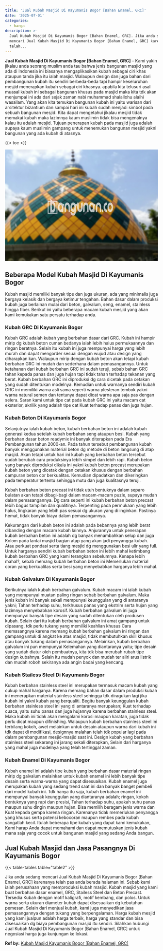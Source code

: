 ```yaml
---
title: 'Jual Kubah Masjid Di Kayumanis Bogor [Bahan Enamel, GRC]'
date: '2025-07-01'
categories:
  - harga
description: >-
  Jual Kubah Masjid Di Kayumanis Bogor [Bahan Enamel, GRC]. Jika anda sedang
  mencari Jual Kubah Masjid Di Kayumanis Bogor [Bahan Enamel, GRC] karenanya
  telah...
---
```


**Jual Kubah Masjid Di Kayumanis Bogor \[Bahan Enamel, GRC\]** – Kami yakin jikalau anda seorang muslim anda tau bahwa jenis bangunan masjid yang ada di Indonesia ini biasanya mengaplikasikan kubah sebagai ciri khas ataupun tanda jika itu ialah masjid. Walaupun design dan juga bahan dari pembangunan kubah itu sendiri berbeda-beda tapi hampir keseluruhan mesjid menerapkan kubah sebagai ciri khasnya. apabila kita telusuri asal muasal kubah ini sebagai bangunan khusus pada masjid maka kita tdk akan menjumpai ini ada dari sejak zaman nabi muhammad shalallohu alaihi wasallam. Yang akan kita temukan bangunan kubah ini yaitu warisan dari arsitektur bizantium dan sampai hari ini kubah sudah menjadi simbol pada sebuah bangunan mesjid. Kita dapat mengetahui jikalau mesjid tidak memakai kubah maka lazimnya kaum muslimin tidak bisa mengenalnya kalau itu adalah mesjid. Tujuan penerapan kubah pada masjid juga adalah supaya kaum muslimin gampang untuk menemukan bangunan mesjid yakni bangunan yang ada kubah di atasnya.

{{< toc >}}

![Jual Kubah Masjid Di Kayumanis Bogor [Bahan Enamel, GRC]](/images/jual-kubah-masjid-04.png)

## Beberapa Model Kubah Masjid Di Kayumanis Bogor

Kubah masjid memiliki banyak tipe dan juga ukuran, ada yang minimalis juga bergaya kelasik dan bergaya ketimur tengahan. Bahan dasar dalam produksi kubah juga berlainan mulai dari beton, galvalum, seng, enamel, stainless hingga fiber. Berikut ini yaitu beberapa macam kubah mesjid yang akan kami kemukakan satu persatu terhadap anda.

### Kubah GRC Di Kayumanis Bogor

Kubah GRC adalah kubah yang berbahan dasar dari GRC. Kubah ini hampir mirip dg kubah beton cuman bedanya ialah lebih halus permukaannya dan ringan beratnya. Selain itu kubah ini juga mempunyai harga yang lebih murah dan dapat mengorder sesuai dengan wujud atau design yang diharapkan kan. Walaupun mirip dengan kubah beton akan tetapi kubah berbahan GRC ini mudah dan sederhana dalam pemasangannya. Untuk ketahanan dari kubah berbahan GRC ini sudah teruji, sebab bahan GRC tahan kepada panas dan juga hujan tapi tidak tahan terhadap tekanan yang berat. Kubah berbahan GRC ini diproduksi dg cara dicetak pada cetakan yang sudah ditentukan modelnya. Kemudian untuk warnanya sendiri kubah GRC ini memiliki warna asli sama seperti warna plesteran tembok yakni warna natural semen dan tentunya dapat dicat warna apa saja pas dengan selera. Saran kami untuk tipe cat pada kubah GRC ini yaitu macam cat eksterior, akrilik yang adalah tipe cat Kuat terhadap panas dan juga hujan.

### Kubah Beton Di Kayumanis Bogor

Selanjutnya ialah kubah beton, kubah berbahan beton ini adalah kubah generasi kedua setelah kubah berbahan seng ataupun besi. Kubah yang berbahan dasar beton readymix ini banyak diterapkan pada Era Pembangunan tahun 2000-an. Pada tahun tersebut pembangunan kubah banyak menggunakan material beton dg metode di beton langsung di atap masjid. Akan tetapi untuk hari ini kubah yang berbahan beton tersebut sudah berubah cara produksinya lebih simpel dan lebih rapi. Kubah beton yang banyak diproduksi dikala ini yakni kubah beton precast merupakan kubah beton yang dicetak dengan cetakan khusus dengan berbahan campuran beton cor berkualitas. Kemudian dipadatkan dan dikeringkan pada temperatur tertentu sehingga mutu dan juga kualitasnya teruji.

Kubah berbahan beton precast ini tidak utuh bentuknya dalam separo bulatan akan tetapi dibagi-bagi dalam macam-macam puzle, supaya mudah dalam pemasangannya. Dg cara seperti ini kubah berbahan beton precast lebih bagus tampilan dan qualitinya. Terpenting pada permukaan yang lebih halus, lingkaran yang lebih pas sesuai dg ukuran yang di inginkan. Pastinya hemat, tidak banyak biaya dalam pemasangannya.

Kekurangan dari kubah beton ini adalah pada bebannya yang lebih berat dibanding dengan macam kubah lainnya. Anjurannya untuk penerapan kubah berbahan beton ini adalah dg banyak menambahkan selup dan juga Kolom pada lantai masjid bagian atap yang akan jadi penyangga kubah. Atau perkuat pondasi serta tiang mesjid dg menggunakan besi ulir yang full. Untuk harganya sendiri kubah berbahan beton ini lebih mahal ketimbang kubah berbahan GRC yang kami terangkan sebelumnya. Kenapa lebih mahal?, sebab memang kubah berbahan beton ini Memerlukan material coran yang berkualitas serta besi yang menyebabkan harganya lebih mahal.

### Kubah Galvalum Di Kayumanis Bogor

Berikutnya ialah kubah berbahan galvalum. Kubah macam ini ialah kubah yang mempunyai muatan paling ringan sebab berbahan galvalum. Maka jenis kubah ini banyak sekali mempunyai keunggulan yang di antaranya yakni; Tahan terhadap suhu, terkhusus panas yang ekstrim serta hujan yang lazimnya menyebabkan korosif. Kubah berbahan galvalum ini juga mempunyai banyak tipe desain yang sudah ditentukan oleh produsen kubah. Selain dari itu kubah berbahan galvalum ini amat gampang untuk dipasang, tdk perlu tukang yang memiliki keahlian khusus Cara memasangnya karena memang kubah berbahan galvalum ini ringan dan gampang untuk di angkat ke atas masjid, tidak membutuhkan skill khusus atau banyak tukang dalam pemasangannya. Melainkan, kubah berbahan galvalum ini pun mempunyai Kelemahan yang diantaranya yaitu; tipe desain yang sudah diatur oleh pembuatnya, kita tdk bisa merubah rubah tipe design kubahnya. Selain itu mudah penyok dan mudah ter aliri arus listrik dan mudah roboh sekiranya ada angin badai yang kencang.

### Kubah Stailess Steel Di Kayumanis Bogor

Kubah berbahan stainless steel ini merupakan termasuk macam kubah yang cukup mahal harganya. Karena memang bahan dasar dalam produksi kubah ini menerapkan material stainless steel sehingga tdk diragukan lagi jika kubah ini yakni kubah yang berqualiti. Begitu banyak keunggulan kubah berbahan stainless steel ini yang di antaranya merupakan; Kuat terhadap cuaca, yaitu suhu panas dan juga hujannya karena berbahan stainless steel. Maka kubah ini tidak akan mengalami korosi maupun karatan, juga tidak perlu dicat maupun difinishing. Walaupun kubah berbahan stainless steel ini terbilang kokoh, awet melainkan untuk desain ataupun warna dari kubah ini tdk dapat di modifikasi, designnya malahan telah tdk popular lagi pada dalam pembangunan mesjid-masjid saat ini. Design kubah yang berbahan stainless steel sekarang ini jarang sekali diterapkan, Selain dari harganya yang mahal juga modelnya yang telah tertinggal zaman.

### Kubah Enamel Di Kayumanis Bogor

Kubah enamel ini adalah tipe kubah yang berbahan dasar material ringan mirip dg galvalum melainkan untuk kubah enamel ini lebih banyak tipe desain serta warna-warna yang dapat disesuaikan. Kubah enamel juga merupakan kubah yang sedang trend saat ini dan banyak banget pembeli dari model kubah ini. Tdk hanya itu saja, kubah berbahan enamel ini mempunyai banyak keunggulan yang diantaranya adalah; ringan, kokoh bentuknya yang rapi dan presisi, Tahan terhadap suhu, apakah suhu panas maupun suhu dingin maupun hujan. Bisa memilih beragam jenis warna dan Kuat kepada gempa karena ringan. Karenanya tidak memerlukan penyangga yang khusus serta potensi kebocoran maupun rembes pada kubah sangatlah kecil. Itulah beberapa tipe kubah yang dapat kami kemukakan, Kami harap Anda dapat memahami dan dapat memutuskan jenis kubah mana saja yang cocok untuk bangunan masjid yang sedang Anda bangun.

## Jual Kubah Masjid dan Jasa Pasangnya Di Kayumanis Bogor

{{< table-tables table="table2" >}}

Jika anda sedang mencari Jual Kubah Masjid Di Kayumanis Bogor \[Bahan Enamel, GRC\] karenanya telah pas anda berada halaman ini. Sebab kami ialah perusahaan yang memproduksi kubah masjid. Kubah masjid yang kami buat berbahan dasar enamel, GRC, Stailess Steel dan Beton Precast. Tersedia Kubah dengan motif kaligrafi, motif kembang, dan polos. Untuk warna serta ukuran diameter kubah dapat disesuaikan dg kebutuhan pemesan. Selain dari menjual kubah, kami juga menyedikan jasa pemasangannya dengan tukang yang berpengalaman. Harga kubah mesjid yang kami jualpun adalah harga terbaik, harga yang standar dan bisa disesuaikan dg biaya pembangunan masjid itu sendiri. Silahkan hubungi Jual Kubah Masjid Di Kayumanis Bogor \[Bahan Enamel, GRC\] untuk negosiasi harga juga kunjungan ke lokasi.

**Ref by:** [Kubah Masjid Kayumanis Bogor [Bahan Enamel, GRC]](https://id.wikipedia.org/wiki/Kubah)
